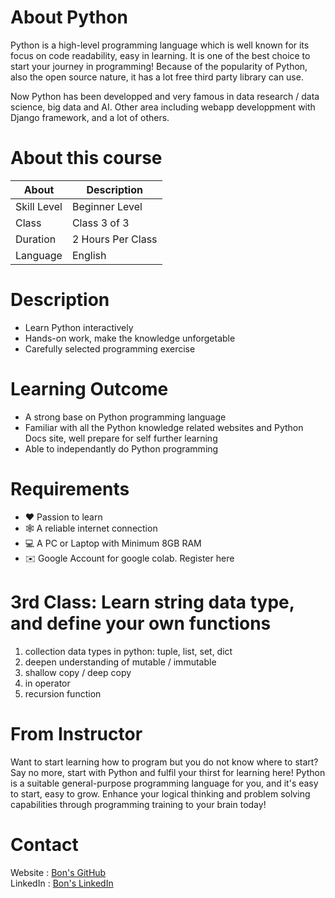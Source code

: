 # About Python

Python is a high-level programming language which is well known for its focus on code readability, easy in learning. It is one of the best choice to start your journey in programming! Because of the popularity of Python, also the open source nature, it has a lot free third party library can use.

Now Python has been developped and very famous in data research / data science, big data and AI. Other area including webapp developpment with Django framework, and a lot of others.

# About this course

| About	     | Description      |
|------------|------------------|
|Skill Level | Beginner Level   |
|Class       | Class 3 of 3     |
|Duration	 | 2 Hours Per Class|
|Language	 | English          |

# Description

- Learn Python interactively
- Hands-on work, make the knowledge unforgetable
- Carefully selected programming exercise

# Learning Outcome

- A strong base on Python programming language
- Familiar with all the Python knowledge related websites and Python Docs site, well prepare for self further learning
- Able to independantly do Python programming

# Requirements

- ❤️ Passion to learn
- 🕸️ A reliable internet connection
- 💻 A PC or Laptop with Minimum 8GB RAM
- ✉️ Google Account for google colab. Register here

# 3rd Class: Learn string data type, and define your own functions

1. collection data types in python: tuple, list, set, dict
2. deepen understanding of mutable / immutable
3. shallow copy / deep copy
4. in operator
5. recursion function 

# From Instructor

Want to start learning how to program but you do not know where to start? Say no more, start with Python and fulfil your thirst for learning here! Python is a suitable general-purpose programming language for you, and it's easy to start, easy to grow. Enhance your logical thinking and problem solving capabilities through programming training to your brain today!

# Contact

Website : [Bon's GitHub](https://github.com/bon-netizen/)  
LinkedIn : [Bon's LinkedIn](https://www.linkedin.com/in/bon-lee-699a8a213/)  
